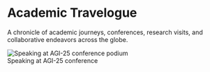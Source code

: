 # Academic Travelogue

A chronicle of academic journeys, conferences, research visits, and collaborative endeavors across the globe.

<div class="gallery-grid">
    <div class="gallery-item" 
         data-full-image="https://foxxai.xyz/assets/travelogue/full/PXL_20250913_142859898.jpg"
         data-full-caption="Presenting our latest findings on human-AI collaborative workflows at the AGI-25 conference. This talk highlighted the emerging patterns in how humans and language models cooperatively solve complex problems.">
        <img class="gallery-thumbnail" src="https://foxxai.xyz/assets/travelogue/thumbnails/PXL_20250913_142859898.jpg" alt="Speaking at AGI-25 conference podium">
        <div class="gallery-caption">Speaking at AGI-25 conference</div>
    </div>
</div>
